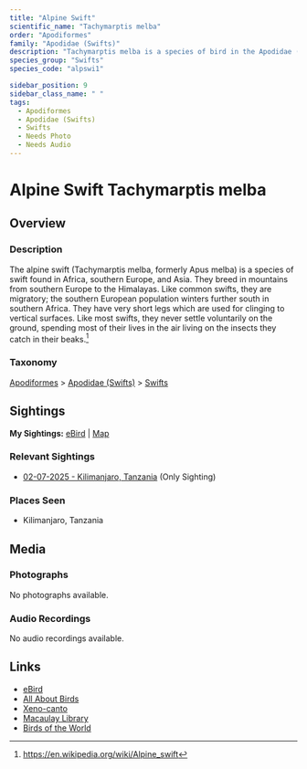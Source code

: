 ```yaml
---
title: "Alpine Swift"
scientific_name: "Tachymarptis melba"
order: "Apodiformes"
family: "Apodidae (Swifts)"
description: "Tachymarptis melba is a species of bird in the Apodidae (Swifts) family. It has been observed 1 times."
species_group: "Swifts"
species_code: "alpswi1"

sidebar_position: 9
sidebar_class_name: " "
tags: 
  - Apodiformes
  - Apodidae (Swifts)
  - Swifts
  - Needs Photo
  - Needs Audio
---
```


# Alpine Swift <span className='sci_name'>Tachymarptis melba</span>

## Overview

### Description
The alpine swift (Tachymarptis melba, formerly Apus melba) is a species of swift found in Africa, southern Europe, and Asia. They breed in mountains from southern Europe to the Himalayas. Like common swifts, they are migratory; the southern European population winters further south in southern Africa. They have very short legs which are used for clinging to vertical surfaces. Like most swifts, they never settle voluntarily on the ground, spending most of their lives in the air living on the insects they catch in their beaks.[^1]

[^1]: https://en.wikipedia.org/wiki/Alpine_swift

### Taxonomy
[Apodiformes](/tags/apodiformes) > [Apodidae (Swifts)](/tags/apodidae-swifts) > [Swifts](/tags/swifts)


## Sightings

**My Sightings:** [eBird](https://ebird.org/lifelist?r=world&time=life&spp=alpswi1) | [Map](/map?species_code=alpswi1)

### Relevant Sightings

* [02-07-2025 - Kilimanjaro, Tanzania](https://ebird.org/checklist/S216480577) (Only Sighting)

### Places Seen

* Kilimanjaro, Tanzania



## Media
### Photographs
No photographs available.

### Audio Recordings
No audio recordings available.

## Links
* [eBird](https://ebird.org/species/alpswi1) 
* [All About Birds](https://www.allaboutbirds.org/guide/alpswi1) 
* [Xeno-canto](https://www.xeno-canto.org/species/tachymarptis-melba) 
* [Macaulay Library](https://search.macaulaylibrary.org/catalog?taxonCode=alpswi1&sort=rating_rank_desc)
* [Birds of the World](https://birdsoftheworld.org/bow/species/alpswi1)
